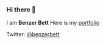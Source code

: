### Hi there 👋
I am **Benzer Bett**
Here is my [portfolio](https://benzerbett.github.io)

Twitter: [@benzerbett](https://twitter.com/benzerbett)

<!--
**benzerbett/benzerbett** is a ✨ _special_ ✨ repository because its `README.md` (this file) appears on your GitHub profile.

Here are some ideas to get you started:

- 🔭 I’m currently working on ...
- 🌱 I’m currently learning ...
- 👯 I’m looking to collaborate on ...
- 🤔 I’m looking for help with ...
- 💬 Ask me about ...
- 📫 How to reach me: ...
- 😄 Pronouns: ...
- ⚡ Fun fact: ...
-->
